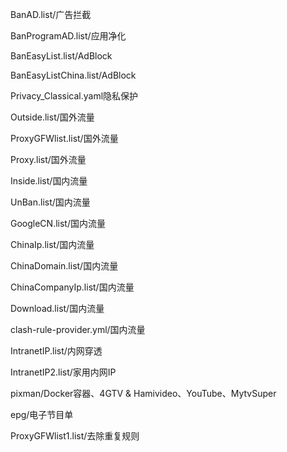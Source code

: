 BanAD.list/广告拦截

BanProgramAD.list/应用净化

BanEasyList.list/AdBlock

BanEasyListChina.list/AdBlock

Privacy_Classical.yaml隐私保护

Outside.list/国外流量

ProxyGFWlist.list/国外流量

Proxy.list/国外流量

Inside.list/国内流量

UnBan.list/国内流量

GoogleCN.list/国内流量

ChinaIp.list/国内流量

ChinaDomain.list/国内流量

ChinaCompanyIp.list/国内流量

Download.list/国内流量

clash-rule-provider.yml/国内流量

IntranetIP.list/内网穿透

IntranetIP2.list/家用内网IP

pixman/Docker容器、4GTV & Hamivideo、YouTube、MytvSuper

epg/电子节目单

ProxyGFWlist1.list/去除重复规则

